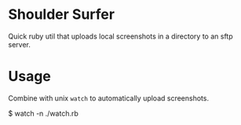 # Shoulder Surfer

Quick ruby util that uploads local screenshots in a directory to an sftp server.

# Usage

Combine with unix `watch` to automatically upload screenshots.

$ watch -n <time> ./watch.rb
